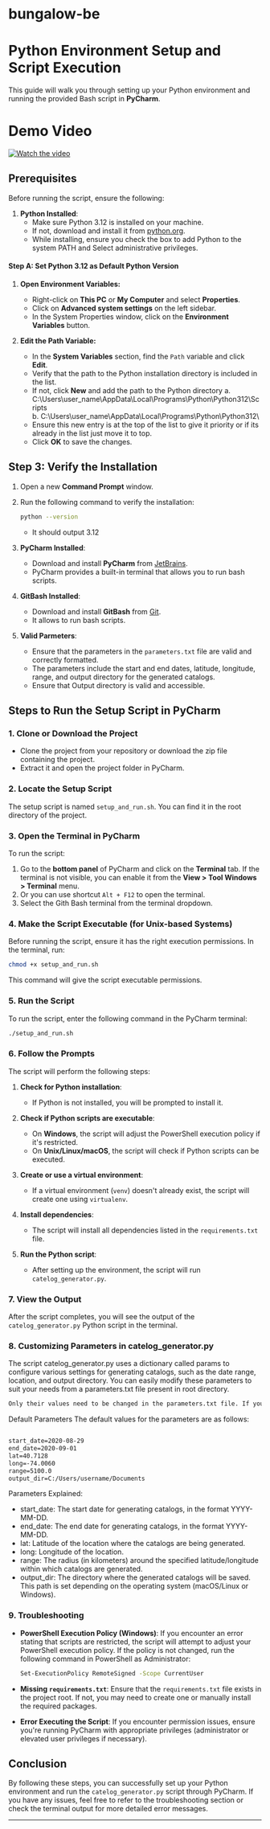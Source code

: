 # bungalow-be


# Python Environment Setup and Script Execution

This guide will walk you through setting up your Python environment and running the provided Bash script in **PyCharm**.

# Demo Video
[![Watch the video](https://img.youtube.com/vi/bIzZ2eNQdZ0/0.jpg)](https://www.youtube.com/watch?v=bIzZ2eNQdZ0)


## Prerequisites

Before running the script, ensure the following:

1. **Python Installed**:
   - Make sure Python 3.12 is installed on your machine.
   - If not, download and install it from [python.org](https://www.python.org/downloads/).
   - While installing, ensure you check the box to add Python to the system PATH and Select administrative privileges.

#### Step A: Set Python 3.12 as Default Python Version

1. **Open Environment Variables:**
   - Right-click on **This PC** or **My Computer** and select **Properties**.
   - Click on **Advanced system settings** on the left sidebar.
   - In the System Properties window, click on the **Environment Variables** button.

2. **Edit the Path Variable:**
   - In the **System Variables** section, find the `Path` variable and click **Edit**.
   - Verify that the path to the Python installation directory is included in the list.
   - If not, click **New** and add the path to the Python directory 
     a. C:\Users\user_name\AppData\Local\Programs\Python\Python312\Scripts\
     b. C:\Users\user_name\AppData\Local\Programs\Python\Python312\
   - Ensure this new entry is at the top of the list to give it priority or if its already in the list just move it to top.
   - Click **OK** to save the changes.





## Step 3: Verify the Installation

1. Open a new **Command Prompt** window.
2. Run the following command to verify the installation:

   ```bash
   python --version
   ```
   - It should output 3.12 

2. **PyCharm Installed**:
   - Download and install **PyCharm** from [JetBrains](https://www.jetbrains.com/pycharm/download/).
   - PyCharm provides a built-in terminal that allows you to run bash scripts.

3. **GitBash Installed**:
   - Download and install **GitBash** from [Git](https://git-scm.com/downloads).
   - It allows to run bash scripts.

4. **Valid Parmeters**:
   - Ensure that the parameters in the `parameters.txt` file are valid and correctly formatted.
   - The parameters include the start and end dates, latitude, longitude, range, and output directory for the generated catalogs.
   - Ensure that Output directory is valid and accessible.


## Steps to Run the Setup Script in PyCharm

### 1. Clone or Download the Project

- Clone the project from your repository or download the zip file containing the project.
- Extract it and open the project folder in PyCharm.

### 2. Locate the Setup Script

The setup script is named `setup_and_run.sh`. You can find it in the root directory of the project.

### 3. Open the Terminal in PyCharm

To run the script:

1. Go to the **bottom panel** of PyCharm and click on the **Terminal** tab. If the terminal is not visible, you can enable it from the **View > Tool Windows > Terminal** menu.
2. Or you can use shortcut `Alt + F12` to open the terminal.
3. Select the Gith Bash terminal from the terminal dropdown.

### 4. Make the Script Executable (for Unix-based Systems)

Before running the script, ensure it has the right execution permissions. In the terminal, run:

```bash
chmod +x setup_and_run.sh
```

This command will give the script executable permissions.

### 5. Run the Script

To run the script, enter the following command in the PyCharm terminal:

```bash
./setup_and_run.sh
```

### 6. Follow the Prompts

The script will perform the following steps:

1. **Check for Python installation**:
   - If Python is not installed, you will be prompted to install it.
   
2. **Check if Python scripts are executable**:
   - On **Windows**, the script will adjust the PowerShell execution policy if it's restricted.
   - On **Unix/Linux/macOS**, the script will check if Python scripts can be executed.
   
3. **Create or use a virtual environment**:
   - If a virtual environment (`venv`) doesn't already exist, the script will create one using `virtualenv`.
   
4. **Install dependencies**:
   - The script will install all dependencies listed in the `requirements.txt` file.

5. **Run the Python script**:
   - After setting up the environment, the script will run `catelog_generator.py`.

### 7. View the Output

After the script completes, you will see the output of the `catelog_generator.py` Python script in the terminal.

### 8. Customizing Parameters in catelog_generator.py

The script catelog_generator.py uses a dictionary called params to configure various settings for generating catalogs, such as the date range, location, and output directory. 
You can easily modify these parameters to suit your needs from a parameters.txt file present in root directory.

```txt
Only their values need to be changed in the parameters.txt file. If you change the key names, the script may not work as expected.
```

Default Parameters
The default values for the parameters are as follows:

``` txt

start_date=2020-08-29
end_date=2020-09-01
lat=40.7128
long=-74.0060
range=5100.0
output_dir=C:/Users/username/Documents

```

Parameters Explained:
- start_date: The start date for generating catalogs, in the format YYYY-MM-DD.
- end_date: The end date for generating catalogs, in the format YYYY-MM-DD.
- lat: Latitude of the location where the catalogs are being generated.
- long: Longitude of the location.
- range: The radius (in kilometers) around the specified latitude/longitude within which catalogs are generated.
- output_dir: The directory where the generated catalogs will be saved. This path is set depending on the operating system (macOS/Linux or Windows).

### 9. Troubleshooting

- **PowerShell Execution Policy (Windows)**:
  If you encounter an error stating that scripts are restricted, the script will attempt to adjust your PowerShell execution policy. If the policy is not changed, run the following command in PowerShell as Administrator:

  ```bash
  Set-ExecutionPolicy RemoteSigned -Scope CurrentUser
  ```

- **Missing `requirements.txt`**:
  Ensure that the `requirements.txt` file exists in the project root. If not, you may need to create one or manually install the required packages.

- **Error Executing the Script**:
  If you encounter permission issues, ensure you're running PyCharm with appropriate privileges (administrator or elevated user privileges if necessary).

## Conclusion

By following these steps, you can successfully set up your Python environment and run the `catelog_generator.py` script through PyCharm. If you have any issues, feel free to refer to the troubleshooting section or check the terminal output for more detailed error messages.

---
